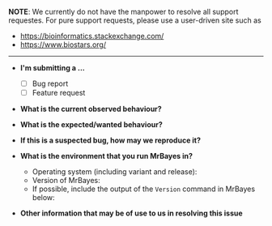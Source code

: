 **NOTE**: We currently do not have the manpower to resolve all support requestes.
For pure support requests, please use a user-driven site such as
* https://bioinformatics.stackexchange.com/
* https://www.biostars.org/

---

* **I'm submitting a ...**
  - [ ] Bug report
  - [ ] Feature request

* **What is the current observed behaviour?**

* **What is the expected/wanted behaviour?**

* **If this is a suspected bug, how may we reproduce it?**

* **What is the environment that you run MrBayes in?**
  - Operating system (including variant and release):
  - Version of MrBayes:
  - If possible, include the output of the `Version` command in MrBayes below:

* **Other information that may be of use to us in resolving this issue**
